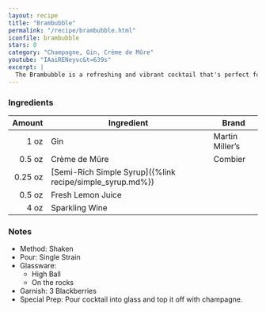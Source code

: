 ```yaml
---
layout: recipe
title: "Brambubble"
permalink: "/recipe/brambubble.html"
iconfile: brambubble
stars: 0
category: "Champagne, Gin, Crème de Mûre"
youtube: "IAaiRENeyvc&t=639s"
excerpt: |
  The Brambubble is a refreshing and vibrant cocktail that's perfect for summer. It's made with blackberry brandy, lemon juice, and ginger ale, and it's garnished with a blackberry and a lemon wheel.
---
```


### Ingredients

|  Amount | Ingredient                                                | Brand           |
| ------: | --------------------------------------------------------- | --------------- |
|    1 oz | Gin                                                       | Martin Miller’s |
|  0.5 oz | Crème de Mûre                                             | Combier         |
| 0.25 oz | [Semi-Rich Simple Syrup]({%link recipe/simple_syrup.md%}) |                 |
|  0.5 oz | Fresh Lemon Juice                                         |
|    4 oz | Sparkling Wine                                            |

### Notes

- Method: Shaken
- Pour: Single Strain
- Glassware:
  - High Ball
  - On the rocks
- Garnish: 3 Blackberries
- Special Prep: Pour cocktail into glass and top it off with champagne.
